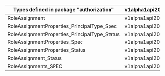 | Types defined in package "authorization"      | v1alpha1api20200801preview |
|-----------------------------------------------|----------------------------|
| RoleAssignment                                | v1alpha1api20200801preview |
| RoleAssignmentProperties_PrincipalType_Spec   | v1alpha1api20200801preview |
| RoleAssignmentProperties_PrincipalType_Status | v1alpha1api20200801preview |
| RoleAssignmentProperties_Spec                 | v1alpha1api20200801preview |
| RoleAssignmentProperties_Status               | v1alpha1api20200801preview |
| RoleAssignment_Status                         | v1alpha1api20200801preview |
| RoleAssignments_SPEC                          | v1alpha1api20200801preview |
